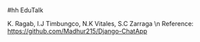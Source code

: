 #hh EduTalk

K. Ragab, I.J Timbungco, N.K Vitales, S.C Zarraga \n
Reference:
https://github.com/Madhur215/Django-ChatApp
